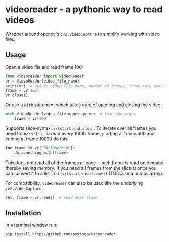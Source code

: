 # videoreader - a pythonic way to read videos
Wrapper around [opencv's][1] `cv2.VideoCapture` to simplify working with video files.

## Usage
Open a video file and read frame 100:
```python
from videoreader import VideoReader  
vr = VideoReader(video_file_name)
print(vr)  # prints video_file_name, number of frames, frame rate and frame size
frame = vr[100]
vr.close()
```

Or use a `with` statement which takes care of opening and closing the video:
```python
with VideoReader(video_file_name) as vr:  # load the video
    frame = vr[100]
```

Supports slice-syntax: `vr[start:end:step]`. To iterate over all frames you need to use `vr[:]`. To read every 100th frame, starting at frame 500 and ending at frame 10000 do this:
```python
for frame in vr[500:10000:100]:
    do_something_with(frame)
```
This does not read all of the frames at once - each frame is read on demand thereby saving memory. If you need all frames from the slice at once you can convert it to a list `list(vr[start:end:frame])` (TODO: or a numpy array).

For compatibility, `videoreader` can also be used like the underlying `cv2.VideoCapture`:
```python
ret, frame = vr.read()  # read next frame
```

## Installation
In a terminal window run:
```shell
pip install http://github.com/postpop/videoreader
```

[1]: http://opencv.org
[2]: https://jeffknupp.com/blog/2016/03/07/python-with-context-managers/
